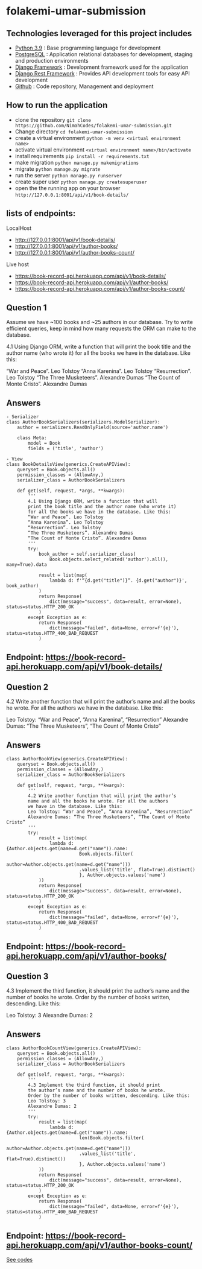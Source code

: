 # folakemi-umar-submission

## Technologies leveraged for this project includes 

- [Python 3.9](https://python.org) : Base programming language for development
- [PostgreSQL](https://www.postgresql.org/) : Application relational databases for development, staging and production environments
- [Django Framework](https://www.djangoproject.com/) : Development framework used for the application
- [Django Rest Framework](https://www.django-rest-framework.org/) : Provides API development tools for easy API development
- [Github](https://docs.github.com/en/free-pro-team@latest/actions) : Code repository, Management and deployment 


## How to run the application
- clone the repository `git clone https://github.com/NimahCodes/folakemi-umar-submission.git`
- Change directory `cd folakemi-umar-submission`
- create a virtual environment `python -m venv <virtual environment name>`
- activate virtual environment `<virtual environment name>/bin/activate`
- install requirements `pip install -r requirements.txt`
- make migration `python manage.py makemigrations`
- migrate `python manage.py migrate`
- run the server `python manage.py runserver`
- create super user `python manage.py createsuperuser`
- open the the running app on your browser `http://127.0.0.1:8001/api/v1/book-details/`

## lists of endpoints:
LocalHost 
- http://127.0.0.1:8001/api/v1/book-details/
- http://127.0.0.1:8001/api/v1/author-books/
- http://127.0.0.1:8001/api/v1/author-books-count/

Live host
-  https://book-record-api.herokuapp.com/api/v1/book-details/
-  https://book-record-api.herokuapp.com/api/v1/author-books/
-  https://book-record-api.herokuapp.com/api/v1/author-books-count/



## Question 1
Assume we have ~100 books and ~25 authors in our database.
Try to write efficient queries, keep in mind how many requests the ORM can make to the database.

4.1 Using Django ORM, write a function that will print the book title and the author name (who wrote it) for all the books we have in the database. Like this:

“War and Peace”. Leo Tolstoy
“Anna Karenina”. Leo Tolstoy
“Resurrection”. Leo Tolstoy
“The Three Musketeers”. Alexandre Dumas
“The Count of Monte Cristo”. Alexandre Dumas


## Answers
```
- Serializer
class AuthorBookSerializers(serializers.ModelSerializer):
    author = serializers.ReadOnlyField(source='author.name')

    class Meta:
        model = Book
        fields = ('title', 'author')

- View
class BookDetailsView(generics.CreateAPIView):
    queryset = Book.objects.all()
    permission_classes = (AllowAny,)
    serializer_class = AuthorBookSerializers

    def get(self, request, *args, **kwargs):
        '''
        4.1 Using Django ORM, write a function that will
        print the book title and the author name (who wrote it)
        for all the books we have in the database. Like this:
        “War and Peace”. Leo Tolstoy
        “Anna Karenina”. Leo Tolstoy
        “Resurrection”. Leo Tolstoy
        “The Three Musketeers”. Alexandre Dumas
        “The Count of Monte Cristo”. Alexandre Dumas
        '''
        try:
            book_author = self.serializer_class(
                Book.objects.select_related('author').all(),  many=True).data

            result = list(map(
                lambda d: f'“{d.get("title")}“. {d.get("author")}', book_author)
            )
            return Response(
                dict(message="success", data=result, error=None), status=status.HTTP_200_OK
            )
        except Exception as e:
            return Response(
                dict(message="failed", data=None, error=f'{e}'), status=status.HTTP_400_BAD_REQUEST
            )
```

## Endpoint: https://book-record-api.herokuapp.com/api/v1/book-details/



## Question 2
4.2 Write another function that will print the author’s name and all the books he wrote. For all the authors we have in the database. Like this:

Leo Tolstoy: “War and Peace”, “Anna Karenina”, “Resurrection”
Alexandre Dumas: “The Three Musketeers”, “The Count of Monte Cristo”

## Answers
```
class AuthorBookView(generics.CreateAPIView):
    queryset = Book.objects.all()
    permission_classes = (AllowAny,)
    serializer_class = AuthorBookSerializers

    def get(self, request, *args, **kwargs):
        '''
        4.2 Write another function that will print the author’s 
        name and all the books he wrote. For all the authors 
        we have in the database. Like this:
        Leo Tolstoy: “War and Peace”, “Anna Karenina”, “Resurrection”
        Alexandre Dumas: “The Three Musketeers”, “The Count of Monte Cristo”
        '''
        try:
            result = list(map(
                lambda d: {Author.objects.get(name=d.get("name")).name:
                           Book.objects.filter(
                               author=Author.objects.get(name=d.get("name")))
                           .values_list('title', flat=True).distinct()
                           }, Author.objects.values('name')
            ))
            return Response(
                dict(message="success", data=result, error=None), status=status.HTTP_200_OK
            )
        except Exception as e:
            return Response(
                dict(message="failed", data=None, error=f'{e}'), status=status.HTTP_400_BAD_REQUEST
            )
```
## Endpoint: https://book-record-api.herokuapp.com/api/v1/author-books/



## Question 3
4.3 Implement the third function, it should print the author’s name and the number of books he wrote. Order by the number of books written, descending. Like this:

Leo Tolstoy: 3
Alexandre Dumas: 2

## Answers
```
class AuthorBookCountView(generics.CreateAPIView):
    queryset = Book.objects.all()
    permission_classes = (AllowAny,)
    serializer_class = AuthorBookSerializers

    def get(self, request, *args, **kwargs):
        '''
        4.3 Implement the third function, it should print 
        the author’s name and the number of books he wrote. 
        Order by the number of books written, descending. Like this:
        Leo Tolstoy: 3
        Alexandre Dumas: 2
        '''
        try:
            result = list(map(
                lambda d: {Author.objects.get(name=d.get("name")).name:
                           len(Book.objects.filter(
                               author=Author.objects.get(name=d.get("name")))
                           .values_list('title', flat=True).distinct())
                           }, Author.objects.values('name')
            ))
            return Response(
                dict(message="success", data=result, error=None), status=status.HTTP_200_OK
            )
        except Exception as e:
            return Response(
                dict(message="failed", data=None, error=f'{e}'), status=status.HTTP_400_BAD_REQUEST
            )

```

## Endpoint: https://book-record-api.herokuapp.com/api/v1/author-books-count/

[See codes](https://github.com/NimahCodes/folakemi-umar-submission/blob/main/book/views.py)